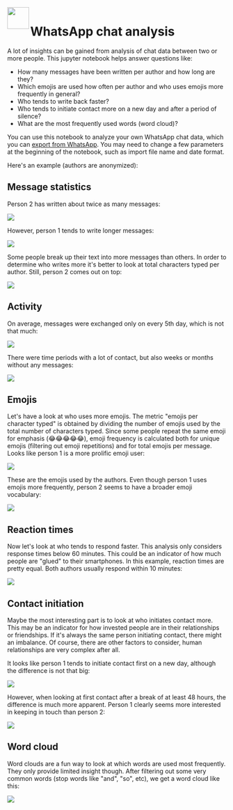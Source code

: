 <img align="left" width="50" height="50" src="https://raw.githubusercontent.com/aimfeld/whatsapp-chat-analysis/main/img/whatsapp-logo.jpeg">

# WhatsApp chat analysis


A lot of insights can be gained from analysis of chat data between two or more people. This jupyter notebook helps answer questions like:
- How many messages have been written per author and how long are they?
- Which emojis are used how often per author and who uses emojis more frequently in general?
- Who tends to write back faster?
- Who tends to initiate contact more on a new day and after a period of silence? 
- What are the most frequently used words (word cloud)?

You can use this notebook to analyze your own WhatsApp chat data, which you can [export from WhatsApp](https://faq.whatsapp.com/android/chats/how-to-save-your-chat-history/?lang=en). You may need to change a few parameters at the beginning of the notebook, such as import file name and date format.

Here's an example (authors are anonymized):

## Message statistics

Person 2 has written about twice as many messages:

![](img/message-count.png)

However, person 1 tends to write longer messages:

![](img/message-length.png)

Some people break up their text into more messages than others. In order to determine who writes more it's better to look at total characters typed per author. Still, person 2 comes out on top:

![](img/total-characters.png)

## Activity

On average, messages were exchanged only on every 5th day, which is not that much:

![](img/activity-days.png)

There were time periods with a lot of contact, but also weeks or months without any messages:

![](img/activity-timeline.png)

## Emojis

Let's have a look at who uses more emojis. The metric "emojis per character typed" is obtained by dividing the number of emojis used by the total number of characters typed. Since some people repeat the same emoji for emphasis (😂😂😂😂😂), emoji frequency is calculated both for unique emojis (filtering out emoji repetitions) and for total emojis per message. Looks like person 1 is a more prolific emoji user:

![](img/emoji-frequency.png)

These are the emojis used by the authors. Even though person 1 uses emojis more frequently, person 2 seems to have a broader emoji vocabulary:

![](img/emoji-types.png)

## Reaction times

Now let's look at who tends to respond faster. This analysis only considers response times below 60 minutes. This could be an indicator of how much people are "glued" to their smartphones. In this example, reaction times are pretty equal. Both authors usually respond within 10 minutes:

![](img/reaction-times.png)

## Contact initiation

Maybe the most interesting part is to look at who initiates contact more. This may be an indicator for how invested people are in their relationships or friendships. If it's always the same person initiating contact, there might an imbalance. Of course, there are other factors to consider, human relationships are very complex after all. 

It looks like person 1 tends to initiate contact first on a new day, although the difference is not that big:

![](img/contact-of-day.png)

However, when looking at first contact after a break of at least 48 hours, the difference is much more apparent. Person 1 clearly seems more interested in keeping in touch than person 2:

![](img/contact-after-silence.png)

## Word cloud

Word clouds are a fun way to look at which words are used most frequently. They only provide limited insight though. After filtering out some very common words (stop words like "and", "so", etc), we get a word cloud like this:

![](img/word-cloud.png)

